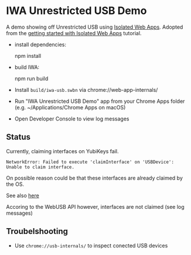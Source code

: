 # IWA Unrestricted USB Demo

A demo showing off Unrestricted USB using [Isolated Web Apps](https://github.com/WICG/isolated-web-apps/).
Adopted from the [getting started with Isolated Web Apps](https://chromeos.dev/en/tutorials/getting-started-with-isolated-web-apps) tutorial.

- install dependencies:

	npm install

- build IWA:

	npm run build

- Install `build/iwa-usb.swbn` via chrome://web-app-internals/

- Run "IWA Unrestricted USB Demo" app from your Chrome Apps folder (e.g. ~/Applications/Chrome Apps on macOS)

- Open Developer Console to view log messages


## Status

Currently, claiming interfaces on YubiKeys fail.

	NetworkError: Failed to execute 'claimInterface' on 'USBDevice': Unable to claim interface.

On possible reason could be that these interfaces are already claimed by the OS.

See also [here](https://stackoverflow.com/questions/67910528/tried-to-connect-a-device-to-web-via-webusb-but-failed-to-claim-interface-acc)

Accoring to the WebUSB API however, interfaces are not claimed (see log messages)

## Troubelshooting

- Use `chrome://usb-internals/` to inspect conected USB devices
